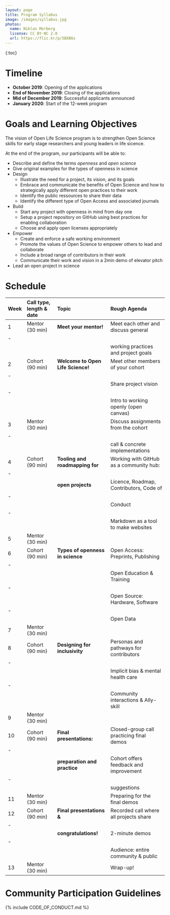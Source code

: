 ```yaml
---
layout: page
title: Program Syllabus
image: /images/syllabus.jpg
photos:
  name: Niklas Morberg
  license: CC BY-NC 2.0
  url: https://flic.kr/p/5BXB6s
---
```


{:toc}

# Timeline

- **October 2019**: Opening of the applications
- **End of November 2019**: Closing of the applications
- **Mid of December 2019**: Successful applicants announced
- **January 2020**: Start of the 12-week program

# Goals and Learning Objectives

The vision of Open Life Science program is to strengthen Open Science skills for early stage researchers and young leaders in life sicence.

At the end of the program, our participants will be able to:
- Describe and define the terms *openness* and *open science*
- Give original examples for the types of openness in science
- Design
  - Illustrate the need for a project, its vision, and its goals
  - Embrace and communicate the benefits of Open Science and how to strategically apply different open practices to their work
  - Identify the public ressources to share their data
  - Identify the different type of Open Access and associated journals
- Build
  - Start any project with openness in mind from day one
  - Setup a project repository on GitHub using best practices for enabling collaboration
  - Choose and apply open licenses appropriately
- Empower
  - Create and enforce a safe working environment
  - Promote the values of Open Science to empower others to lead and collaborate
  - Include a broad range of contributors in their work
  - Communicate their work and vision in a 2min demo of elevator pitch
- Lead an open project in science

# Schedule


| Week | Call type, length & date | Topic                             | Rough Agenda                             |
|:-----|:-------------------------|:----------------------------------|:-----------------------------------------|
| 1    | Mentor (30 min)          | **Meet your mentor!**             | Meet each other and discuss general      |
|-
|      |                          |                                   | working practices and project goals      |
| 2    | Cohort (90 min)          | **Welcome to Open Life Science!** | Meet other members of your cohort        |
|-
|      |                          |                                   | Share project vision                     |
|-
|      |                          |                                   | Intro to working openly (open canvas)    |
| 3    | Mentor (30 min)          |                                   | Discuss assignments from the cohort      |
|-
|      |                          |                                   | call & concrete implementations          |
| 4    | Cohort (90 min)          | **Tooling and roadmapping for**   | Working with GitHub as a community hub:  |
|-
|      |                          | **open projects**                 | Licence, Roadmap, Contributors, Code of  |
|-
|      |                          |                                   | Conduct                                  |
|-
|      |                          |                                   | Markdown as a tool to make websites      |
| 5    | Mentor (30 min)          |                                   |                                          |
| 6    | Cohort (90 min)          | **Types of openness in science**  | Open Access: Preprints, Publishing       |
|-
|      |                          |                                   | Open Education & Training                |
|-
|      |                          |                                   | Open Source: Hardware, Software          |
|-
|      |                          |                                   | Open Data                                |
| 7    | Mentor (30 min)          |                                   |                                          |
| 8    | Cohort (90 min)          | **Designing for inclusivity**     | Personas and pathways for contributors   |
|-
|      |                          |                                   | Implicit bias & mental health care       |
|-
|      |                          |                                   | Community interactions & Ally-skill      |
| 9    | Mentor (30 min)          |                                   |                                          |
| 10   | Cohort (90 min)          | **Final presentations:**          | Closed-group call practicing final demos |
|-
|      |                          | **preparation and practice**      | Cohort offers feedback and improvement   |
|-
|      |                          |                                   |  suggestions                             |
| 11   | Mentor (30 min)          |                                   | Preparing for the final demos            |
| 12   | Cohort (90 min)          | **Final presentations &**         | Recorded call where all projects share   |
|-
|      |                          | **congratulations!**              | 2-minute demos                           |
|-
|      |                          |                                   | Audience: entire community & public      |
| 13   | Mentor (30 min)          |                                   | Wrap-up!                                 |


# Community Participation Guidelines

{% include CODE_OF_CONDUCT.md %}